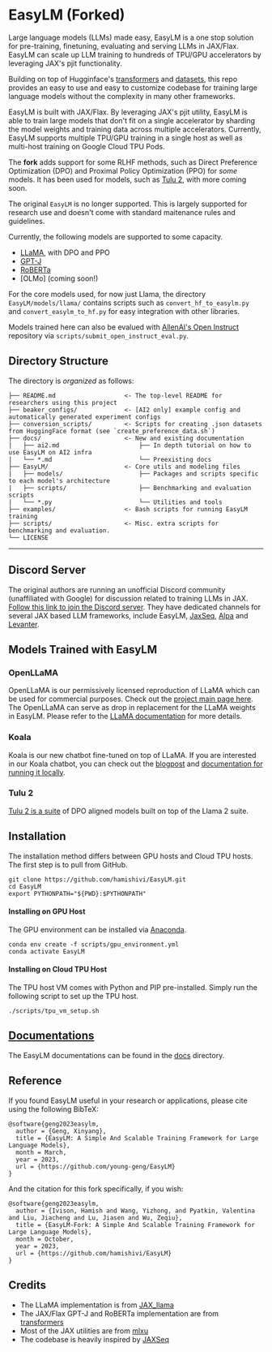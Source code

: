 # EasyLM (Forked)
Large language models (LLMs) made easy, EasyLM is a one stop solution for
pre-training, finetuning, evaluating and serving LLMs in JAX/Flax. EasyLM can
scale up LLM training to hundreds of TPU/GPU accelerators by leveraging
JAX's pjit functionality.

Building on top of Hugginface's [transformers](https://huggingface.co/docs/transformers/main/en/index)
and [datasets](https://huggingface.co/docs/datasets/index), this repo provides
an easy to use and easy to customize codebase for training large language models
without the complexity in many other frameworks.

EasyLM is built with JAX/Flax. By leveraging JAX's pjit utility, EasyLM is able
to train large models that don't fit on a single accelerator by sharding
the model weights and training data across multiple accelerators. Currently,
EasyLM supports multiple TPU/GPU training in a single host as well as multi-host
training on Google Cloud TPU Pods.

The **fork** adds support for some RLHF methods, such as Direct Preference Optimization (DPO) and 
Proximal Policy Optimization (PPO) for *some* models. It has been used for models, such as [Tulu 2](https://huggingface.co/allenai/tulu-2-dpo-70b), with more coming soon.

The original `EasyLM` is no longer supported. This is largely supported for research use and doesn't
come with standard maitenance rules and guidelines.

Currently, the following models are supported to some capacity.
* [LLaMA](https://arxiv.org/abs/2302.13971), with DPO and PPO
* [GPT-J](https://huggingface.co/EleutherAI/gpt-j-6B)
* [RoBERTa](https://huggingface.co/docs/transformers/model_doc/roberta)
* [OLMo] (coming soon!)

For the core models used, for now just Llama, the directory `EasyLM/models/llama/` contains scripts such as `convert_hf_to_easylm.py` and `convert_easylm_to_hf.py` for easy integration with other libraries. 

Models trained here can also be evalued with [AllenAI's Open Instruct](https://github.com/allenai/open-instruct) repository via `scripts/submit_open_instruct_eval.py`.

## Directory Structure

The directory is *organized* as follows:
```
├── README.md                   <- The top-level README for researchers using this project
├── beaker_configs/             <- [AI2 only] example config and automatically generated experiment configs
├── conversion_scripts/         <- Scripts for creating .json datasets from HuggingFace format (see `create_preference_data.sh`)
├── docs/                       <- New and existing documentation
|   ├── ai2.md                      ├── In depth tutorial on how to use EasyLM on AI2 infra
|   └── *.md                        └── Preexisting docs
├── EasyLM/                     <- Core utils and modeling files
|   ├── models/                     ├── Packages and scripts specific to each model's architecture
|   ├── scripts/                    ├── Benchmarking and evaluation scripts
|   └── *.py                        └── Utilities and tools
├── examples/                   <- Bash scripts for running EasyLM training
├── scripts/                    <- Misc. extra scripts for benchmarking and evaluation.
└── LICENSE
```

---

## Discord Server
The original authors are running an unofficial Discord community (unaffiliated with Google) for discussion related to training LLMs in JAX. [Follow this link to join the Discord server](https://discord.gg/Rf4drG3Bhp). They have dedicated channels for several JAX based LLM frameworks, include EasyLM, [JaxSeq](https://github.com/Sea-Snell/JAXSeq), [Alpa](https://github.com/alpa-projects/alpa) and [Levanter](https://github.com/stanford-crfm/levanter).


## Models Trained with EasyLM
### OpenLLaMA
OpenLLaMA is our permissively licensed reproduction of LLaMA which can be used
for commercial purposes. Check out the [project main page here](https://github.com/openlm-research/open_llama).
The OpenLLaMA can serve as drop in replacement for the LLaMA weights in EasyLM.
Please refer to the [LLaMA documentation](docs/llama.md) for more details.


### Koala
Koala is our new chatbot fine-tuned on top of LLaMA. If you are interested in
our Koala chatbot, you can check out the [blogpost](https://bair.berkeley.edu/blog/2023/04/03/koala/)
and [documentation for running it locally](docs/koala.md).


### Tulu 2
[Tulu 2 is a suite](https://huggingface.co/collections/allenai/tulu-v2-suite-6551b56e743e6349aab45101) of DPO aligned models built on top of the Llama 2 suite.

## Installation
The installation method differs between GPU hosts and Cloud TPU hosts. The first
step is to pull from GitHub.

``` shell
git clone https://github.com/hamishivi/EasyLM.git
cd EasyLM
export PYTHONPATH="${PWD}:$PYTHONPATH"
```

#### Installing on GPU Host
The GPU environment can be installed via [Anaconda](https://www.anaconda.com/products/distribution).

``` shell
conda env create -f scripts/gpu_environment.yml
conda activate EasyLM
```

#### Installing on Cloud TPU Host
The TPU host VM comes with Python and PIP pre-installed. Simply run the following
script to set up the TPU host.

``` shell
./scripts/tpu_vm_setup.sh
```


## [Documentations](docs/README.md)
The EasyLM documentations can be found in the [docs](docs/) directory.


## Reference
If you found EasyLM useful in your research or applications, please cite using the following BibTeX:
```
@software{geng2023easylm,
  author = {Geng, Xinyang},
  title = {EasyLM: A Simple And Scalable Training Framework for Large Language Models},
  month = March,
  year = 2023,
  url = {https://github.com/young-geng/EasyLM}
}
```
And the citation for this fork specifically, if you wish:
```
@software{geng2023easylm,
  author = {Ivison, Hamish and Wang, Yizhong, and Pyatkin, Valentina and Liu, Jiacheng and Lu, Jiasen and Wu, Zeqiu},
  title = {EasyLM-Fork: A Simple And Scalable Training Framework for Large Language Models},
  month = October,
  year = 2023,
  url = {https://github.com/hamishivi/EasyLM}
}
```


## Credits
* The LLaMA implementation is from [JAX_llama](https://github.com/Sea-Snell/JAX_llama)
* The JAX/Flax GPT-J and RoBERTa implementation are from [transformers](https://huggingface.co/docs/transformers/main/en/index)
* Most of the JAX utilities are from [mlxu](https://github.com/young-geng/mlxu)
* The codebase is heavily inspired by [JAXSeq](https://github.com/Sea-Snell/JAXSeq)
